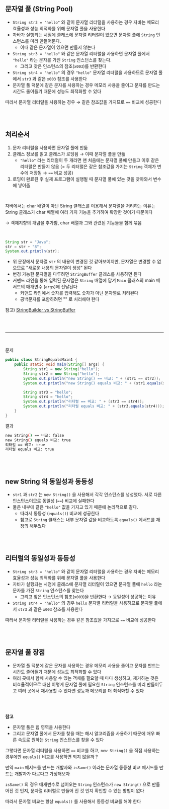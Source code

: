 ## 문자열 풀 (String Pool)

- `String str3 = "hello"` 와 같이 문자열 리터럴을 사용하는 경우 자바는 메모리 효율성과 성능 최적화를 위해 문자열 풀을 사용한다
- 자바가 실행되는 시점에 클래스에 문자열 리터럴이 있으면 문자열 풀에 `String` 인스턴스를 미리 만들어둔다.
  - 이때 같은 문자열이 있으면 만들지 않는다
- `String str3 = "hello"` 와 같은 문자열 리터럴을 사용하면 문자열 풀에서 `"hello"` 라는 문자를 가진 `String` 인스턴스를 찾는다.
  - 그리고 찾은 인스턴스의 참조(`x003`)를 반환한다
- `String str4 = "hello"` 의 경우 `"hello"` 문자열 리터럴을 사용하므로 문자열 풀에서 `str3` 과 같은 `x003` 참조를 사용한다
- 문자열 풀 덕분에 같은 문자를 사용하는 경우 메모리 사용을 줄이고 문자를 만드는 시간도 줄어들기 때문에 성능도 최적화할 수 있다

따라서 문자열 리터럴을 사용하는 경우 → 같은 참조값을 가지므로 `==` 비교에 성공한다

</br>
</br>

## 처리순서

1. 문자 리터럴을 사용하면 문자열 풀에 만듦
2. 클래스 정보를 읽고 클래스가 로딩됨 → 이때 문자열 풀을 만듦
   - `"hello"` 라는 리터럴이 두 개라면 맨 처음에는 문자열 풀에 만들고 이후 같은 리터럴은 만들지 않음
     (= 두 리터럴은 같은 참조값을 가지는 `String` 객체가 변수에 저장됨 → `==` 비교 성공)
3. 로딩이 완료된 후 실제 프로그램이 실행될 때 문자열 풀에 있는 것을 찾아와서 변수에 넣어줌

</br>

자바에서는 char 배열이 아닌 String 클래스를 이용해서 문자열을 처리하는 이유는 String 클래스가 char 배열에 여러 가지 기능을 추가하여 확장한 것이기 때문이다

→ 객체지향의 개념을 추가함, char 배열과 그와 관련된 기능들을 함께 묶음

</br>

```java
String str = "Java";
str = str + "8";
System.out.println(str);
```

- 위 문장에서 문자열 `str` 의 내용이 변경된 것 같아보이지만, 문자열은 변경할 수 없으므로 "새로운 내용의 문자열이 생성" 된다
- 변경 가능한 문자열을 다루려면 `StringBuffer` 클래스를 사용하면 된다
- 커맨드 라인을 통해 입력된 문자열은 `String` 배열에 담겨 `Main` 클래스의 main 메서드의 매개변수 (`args`)에 전달된다
  - 커맨드 라인에서 숫자를 입력해도 숫자가 아닌 문자열로 처리된다
  - 공백문자를 포함하려면 "" 로 처리해야 한다

참고) [StringBuilder vs StringBuffer](https://github.com/leeMK09/MemoMemo/blob/main/%E2%98%95%20Java/StringBuilder%20vs%20StringBuffer.md)

</br>
</br>

---

</br>

문제

```java
public class StringEqualsMain1 {
    public static void main(String[] args) {
        String str1 = new String("hello");
        String str2 = new String("hello");
        System.out.println("new String() == 비교: " + (str1 == str2));
        System.out.println("new String() equals 비교: " + (str1.equals(str2)));

        String str3 = "hello";
        String str4 = "hello";
        System.out.println("리터럴 == 비교: " + (str3 == str4));
        System.out.println("리터럴 equals 비교: " + (str3.equals(str4)));
    }
}
```

결과

```bash
new String() == 비교: false
new String() equals 비교: true
리터럴 == 비교: true
리터럴 equals 비교: true
```

</br>
</br>

## new String 의 동일성과 동등성

- `str1` 과 `str2` 는 `new String()` 을 사용해서 각각 인스턴스를 생성했다. 서로 다른 인스턴스이므로 동일성 (`==`) 비교에 실패한다
- 둘은 내부에 같은 `"hello"` 값을 가지고 있기 때문에 논리적으로 같다.
  - 따라서 동등성 (`equals()`) 비교에 성공한다
  - 참고로 `String` 클래스는 내부 문자열 값을 비교하도록 `equals()` 메서드를 재정의 해두었다

</br>
</br>

## 리터럴의 동일성과 동등성

- `String str3 = "hello"` 와 같이 문자열 리터럴을 사용하는 경우 자바는 메모리 효율성과 성능 최적화를 위해 문자열 풀을 사용한다
- 자바가 실행되는 시점에 클래스에 문자열 리터럴이 있으면 문자열 풀에 `hello` 라는 문자를 가진 `String` 인스턴스를 찾는다
  - 그리고 찾은 인스턴스의 참조(`x003`)을 반환한다 → 동일성이 성공하는 이유
- `String str4 = "hello"` 의 경우 `hello` 문자열 리터럴을 사용하므로 문자열 풀에서 `str3` 과 같은 `x003` 참조를 사용한다

따라서 문자열 리터럴을 사용하는 경우 같은 참조값을 가지므로 `==` 비교에 성공한다

</br>
</br>

## 문자열 풀 장점

- 문자열 풀 덕분에 같은 문자를 사용하는 경우 메모리 사용을 줄이고 문자를 만드는 시간도 줄어들기 때문에 성능도 최적화할 수 있다
- 여러 곳에서 함께 사용할 수 있는 객체를 필요할 때 마다 생성하고, 제거하는 것은 비효율적이므로 대신 이렇게 문자열 풀에 필요한 `String` 인스턴스를 미리 만들어두고 여러 곳에서 재사용할 수 있다면 성능과 메모리를 더 최적화할 수 있다

</br>
</br>

**참고**

- 문자열 풀은 힙 영역을 사용한다
- 그리고 문자열 풀에서 문자를 찾을 때는 해시 알고리즘을 사용하기 때문에 매우 빠른 속도로 원하는 `String` 인스턴스를 찾을 수 있다

그렇다면 문자열 리터럴을 사용하면 `==` 비교를 하고, `new String()` 을 직접 사용하는 경우에만 `equals()` 비교를 사용하면 되지 않을까 ?

만약 `main` 메서드를 만드는 개발자와 `isSame()` 이라는 문자열 동등성 비교 메서드를 만드는 개발자가 다르다고 가정해보자

`isSame()` 의 경우 매개변수로 넘어오는 `String` 인스턴스가 `new String()` 으로 만들어진 것 인지, 문자열 리터럴로 만들어 진 것 인지 확인할 수 있는 방법이 없다

따라서 문자열 비교는 항상 `equals()` 를 사용해서 동등성 비교를 해야 한다
